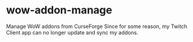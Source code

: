 # wow-addon-manage
Manage WoW addons from CurseForge
Since for some reason, my Twitch Client app can no longer update and sync my addons.
